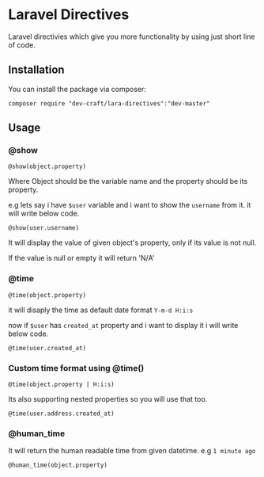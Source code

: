 # Laravel Directives 
Laravel directivies which give you more functionality by using just short line of code.


## Installation

You can install the package via composer:

```
composer require "dev-craft/lara-directives":"dev-master"
```

## Usage

### @show

```
@show(object.property) 
```
Where Object should be the variable name and the property should be its property.

e.g lets say i have `$user` variable and i want to show the `username` from it. it will write below code.

`@show(user.username)`

It will display the value of given object's property, only if its value is not null.

If the value is null or empty it will return 'N/A'



### @time

```
@time(object.property) 
```
it will disaply the time as default date format `Y-m-d H:i:s` 

now if `$user` has `created_at` property and i want to display it i will write below code.

`@time(user.created_at)`

### Custom time format using @time()

```
@time(object.property | H:i:s)
```

Its also supporting nested properties so you will use that too.

`@time(user.address.created_at)` 


### @human_time
It will return the human readable time from given datetime. e.g `1 minute ago`

```
@human_time(object.property)
```

